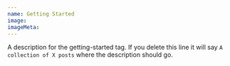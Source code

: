 ```yaml
---
name: Getting Started
image:
imageMeta:
---
```

A description for the getting-started tag. If you delete this line it will say
`A collection of X posts` where the description should go.
